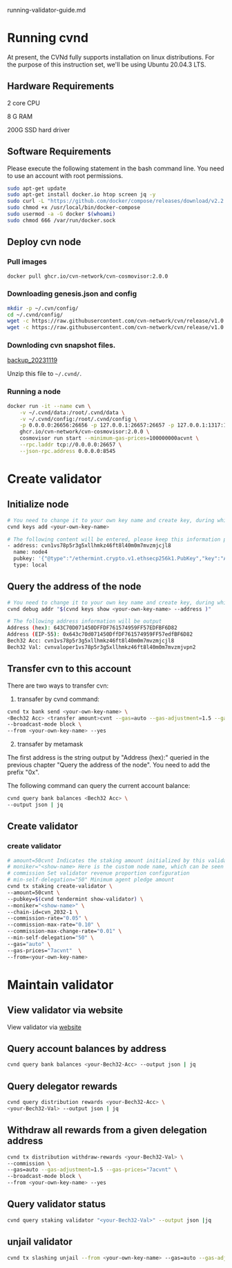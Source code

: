 running-validator-guide.md
# Running cvnd

At present, the CVNd fully supports installation on linux distributions. For the purpose of this instruction set, we'll be using Ubuntu 20.04.3 LTS. 

## Hardware Requirements

2 core CPU 

8 G RAM 

200G SSD hard driver

## Software Requirements

Please execute the following statement in the bash command line. You need to use an account with root permissions.

```bash
sudo apt-get update
sudo apt-get install docker.io htop screen jq -y
sudo curl -L "https://github.com/docker/compose/releases/download/v2.2.2/docker-compose-$(uname -s)-$(uname -m)" -o /usr/local/bin/docker-compose
sudo chmod +x /usr/local/bin/docker-compose
sudo usermod -a -G docker $(whoami)
sudo chmod 666 /var/run/docker.sock
```

## Deploy cvn node

### Pull images

```bash
docker pull ghcr.io/cvn-network/cvn-cosmovisor:2.0.0
```

### Downloading genesis.json and config

```bash
mkdir -p ~/.cvn/config/
cd ~/.cvnd/config/
wget -c https://raw.githubusercontent.com/cvn-network/cvn/release/v1.0.x/networks/mainnet/config/genesis.json -O ~/.cvnd/config/genesis.json
wget -c https://raw.githubusercontent.com/cvn-network/cvn/release/v1.0.x/networks/mainnet/config/config.toml -O ~/.cvnd/config/config.toml
```

### Downloding cvn snapshot files.

[backup_20231119](https://cvn-data-snapshot.s3.ap-northeast-1.amazonaws.com/backup_20231119.tar.gz)

Unzip this file to `~/.cvnd/`.

### Running a node

```bash
docker run -it --name cvn \
    -v ~/.cvnd/data:/root/.cvnd/data \
    -v ~/.cvnd/config:/root/.cvnd/config \
    -p 0.0.0.0:26656:26656 -p 127.0.0.1:26657:26657 -p 127.0.0.1:1317:1317 -p 127.0.0.1:8545:8545 \
    ghcr.io/cvn-network/cvn-cosmovisor:2.0.0 \
    cosmovisor run start --minimum-gas-prices=100000000acvnt \
    --rpc.laddr tcp://0.0.0.0:26657 \
    --json-rpc.address 0.0.0.0:8545 
```

# Create validator

## Initialize node

```bash
# You need to change it to your own key name and create key, during which you will enter a password.
cvnd keys add <your-own-key-name>

# The following content will be entered, please keep this information properly.
- address: cvn1vs78p5r3g5xllhmkz46ft8l40m0m7mvzmjcjl8
  name: node4
  pubkey: '{"@type":"/ethermint.crypto.v1.ethsecp256k1.PubKey","key":"AhICaiDdfV8eqzn1cfiez6TeZwGAo5F04j4J8eolLGPf"}'
  type: local
```

## Query the address of the node

```bash
# You need to change it to your own key name and create key, during which you will enter a password.
cvnd debug addr "$(cvnd keys show <your-own-key-name> --address )"

# The following address information will be output
Address (hex): 643C70D071450DFFDF761574959FF57EDFBF6D82
Address (EIP-55): 0x643c70d071450DffDF761574959FF57edfBF6D82
Bech32 Acc: cvn1vs78p5r3g5xllhmkz46ft8l40m0m7mvzmjcjl8
Bech32 Val: cvnvaloper1vs78p5r3g5xllhmkz46ft8l40m0m7mvzmjvpn2
```

## Transfer cvn to this account

There are two ways to transfer cvn:

1. transafer by cvnd command:

```bash
cvnd tx bank send <your-own-key-name> \
<Bech32 Acc> <transfer amount>cvnt --gas=auto --gas-adjustment=1.5 --gas-prices="7acvnt" \
--broadcast-mode block \
--from <your-own-key-name> --yes
```

2. transafer by metamask

The first address is the string output by "Address (hex):" queried in the previous chapter "Query the address of the node". You need to add the prefix "0x".

The following command can query the current account balance:

```bash
cvnd query bank balances <Bech32 Acc> \
--output json | jq
```

## Create validator

### create validator

```bash
# amount=50cvnt Indicates the staking amount initialized by this validator;
# moniker="<show-name> Here is the custom node name, which can be seen in the verification list in the future.
# commission Set validator revenue proportion configuration
# min-self-delegation="50" Minimum agent pledge amount
cvnd tx staking create-validator \
--amount=50cvnt \
--pubkey=$(cvnd tendermint show-validator) \
--moniker="<show-name>" \
--chain-id=cvn_2032-1 \
--commission-rate="0.05" \
--commission-max-rate="0.10" \
--commission-max-change-rate="0.01" \
--min-self-delegation="50" \
--gas="auto" \
--gas-prices="7acvnt"  \
--from=<your-own-key-name>
```

# Maintain validator

## View validator via website

View validator via [website](https://dao.cvn.io/conscious/staking)

## Query account balances by address

```bash
cvnd query bank balances <your-Bech32-Acc> --output json | jq
```

## Query delegator rewards

```bash
cvnd query distribution rewards <your-Bech32-Acc> \
<your-Bech32-Val> --output json | jq
```

## Withdraw all rewards from a given delegation address

```bash
cvnd tx distribution withdraw-rewards <your-Bech32-Val> \
--commission \
--gas=auto --gas-adjustment=1.5 --gas-prices="7acvnt" \
--broadcast-mode block \
--from <your-own-key-name> --yes
```

## Query validator status

```bash
cvnd query staking validator "<your-Bech32-Val>" --output json |jq
```

## unjail validator 

```bash
cvnd tx slashing unjail --from <your-own-key-name> --gas=auto --gas-adjustment=1.5 --gas-prices="7acvnt"
```
